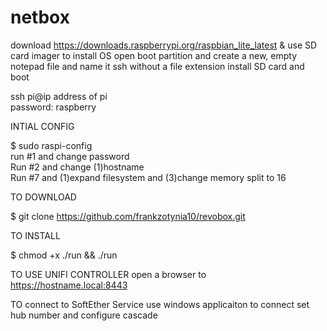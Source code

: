 # netbox

download https://downloads.raspberrypi.org/raspbian_lite_latest & use SD card imager to install OS
open boot partition and create a new, empty notepad file and name it ssh without a file extension
install SD card and boot

ssh pi@ip address of pi \
password: raspberry

INTIAL CONFIG 

$ sudo raspi-config \
run #1 and change password \
Run #2 and change (1)hostname \
Run #7 and (1)expand filesystem and (3)change memory split to 16 

TO DOWNLOAD

$ git clone https://github.com/frankzotynia10/revobox.git

TO INSTALL

$ chmod +x ./run && ./run

TO USE UNIFI CONTROLLER
open a browser to https://hostname.local:8443

TO connect to SoftEther Service
use windows applicaiton to connect 
set hub number and configure cascade
